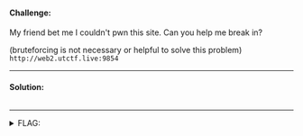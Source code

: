 #### Challenge:

My friend bet me I couldn't pwn this site. Can you help me break in?

(bruteforcing is not necessary or helpful to solve this problem) `http://web2.utctf.live:9854`

---

#### Solution:

```bash
```

---

<details><summary>FLAG:</summary>

```
utflag{b1g_r3d_t3am_m0v35_0ut_h3r3}
```

</details>
<br/>
